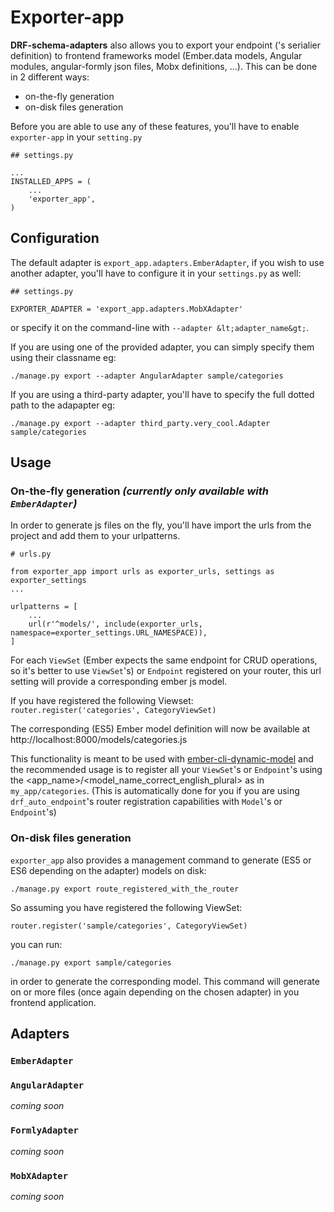 # Exporter-app

**DRF-schema-adapters** also allows you to export your endpoint ('s serialier definition) to frontend
frameworks model (Ember.data models, Angular modules, angular-formly json files, Mobx definitions, ...).
This can be done in 2 different ways:

- on-the-fly generation
- on-disk files generation

Before you are able to use any of these features, you'll have to enable `exporter-app` in your `setting.py`

```
## settings.py

...
INSTALLED_APPS = (
    ...
    'exporter_app',
)
```

## Configuration

The default adapter is `export_app.adapters.EmberAdapter`, if you wish to use another adapter, you'll
have to configure it in your `settings.py` as well:

```
## settings.py

EXPORTER_ADAPTER = 'export_app.adapters.MobXAdapter'
```

or specify it on the command-line with `--adapter &lt;adapter_name&gt;`.

If you are using one of the provided adapter, you can simply specify them using their classname eg:

`./manage.py export --adapter AngularAdapter sample/categories`

If you are using a third-party adapter, you'll have to specify the full dotted path to the adapapter eg:

`./manage.py export --adapter third_party.very_cool.Adapter sample/categories`

## Usage

### On-the-fly generation *(currently only available with `EmberAdapter`)*

In order to generate js files on the fly, you'll have import the urls from the project and add them
to your urlpatterns.

```
# urls.py

from exporter_app import urls as exporter_urls, settings as exporter_settings
...

urlpatterns = [
    ...
    url(r'^models/', include(exporter_urls, namespace=exporter_settings.URL_NAMESPACE)),
]
```

For each `ViewSet` (Ember expects the same endpoint for CRUD operations, so it's better to use
`ViewSet`'s) or `Endpoint` registered on your router, this url setting will provide a corresponding
ember js model.

If you have registered the following Viewset:
```router.register('categories', CategoryViewSet)```

The corresponding (ES5) Ember model definition will now be available at
http://localhost:8000/models/categories.js

This functionality is meant to be used with
[ember-cli-dynamic-model](https://bitbucket.org/levit_scs/ember-cli-dynamic-model) and
the recommended usage is to register all your `ViewSet`'s or `Endpoint`'s using the
 &lt;app_name&gt;/&lt;model_name_correct_english_plural&gt; as in `my_app/categories`.
(This is automatically done for you if you are using `drf_auto_endpoint`'s router registration
capabilities with `Model`'s or `Endpoint`'s)

### On-disk files generation

`exporter_app` also provides a management command to generate (ES5 or ES6 depending on the adapter)
models on disk:

```./manage.py export route_registered_with_the_router```

So assuming you have registered the following ViewSet:

```router.register('sample/categories', CategoryViewSet)```

you can run:

```./manage.py export sample/categories```

in order to generate the corresponding model.
This command will generate on or more files (once again depending on the chosen adapter)
in you frontend application.

## Adapters

### `EmberAdapter`

### `AngularAdapter`

*coming soon*

### `FormlyAdapter`

*coming soon*

### `MobXAdapter`

*coming soon*
